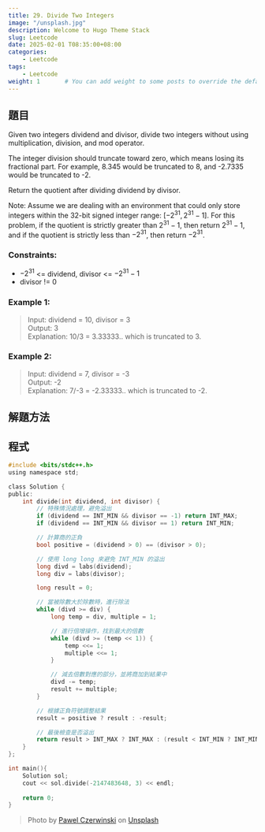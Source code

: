 ```yaml
---
title: 29. Divide Two Integers
image: "/unsplash.jpg"
description: Welcome to Hugo Theme Stack
slug: Leetcode
date: 2025-02-01 T08:35:00+08:00
categories:
    - Leetcode
tags:
    - Leetcode
weight: 1       # You can add weight to some posts to override the default sorting (date descending)
---
```


## 題目
Given two integers dividend and divisor, divide two integers without using multiplication, division, and mod operator.

The integer division should truncate toward zero, which means losing its fractional part. For example, 8.345 would be truncated to 8, and -2.7335 would be truncated to -2.

Return the quotient after dividing dividend by divisor.

Note: Assume we are dealing with an environment that could only store integers within the 32-bit signed integer range: $[−2^{31}, 2^{31} − 1]$. For this problem, if the quotient is strictly greater than $2^{31} - 1$, then return $2^{31} - 1$, and if the quotient is strictly less than $-2^{31}$, then return $-2^{31}$.

### Constraints:
* $-2^{31}$ <= dividend, divisor <= $-2^{31}-1$
* divisor != 0

### Example 1:
>Input: dividend = 10, divisor = 3  
Output: 3  
Explanation: 10/3 = 3.33333.. which is truncated to 3.
### Example 2:
>Input: dividend = 7, divisor = -3  
Output: -2  
Explanation: 7/-3 = -2.33333.. which is truncated to -2.

## 解題方法

## 程式

``` C
#include <bits/stdc++.h>
using namespace std;

class Solution {
public:
    int divide(int dividend, int divisor) {
        // 特殊情況處理，避免溢出
        if (dividend == INT_MIN && divisor == -1) return INT_MAX;
        if (dividend == INT_MIN && divisor == 1) return INT_MIN;

        // 計算商的正負
        bool positive = (dividend > 0) == (divisor > 0);

        // 使用 long long 來避免 INT_MIN 的溢出
        long divd = labs(dividend);
        long div = labs(divisor);

        long result = 0;

        // 當被除數大於除數時，進行除法
        while (divd >= div) {
            long temp = div, multiple = 1;

            // 進行倍增操作，找到最大的倍數
            while (divd >= (temp << 1)) {
                temp <<= 1;
                multiple <<= 1;
            }

            // 減去倍數對應的部分，並將商加到結果中
            divd -= temp;
            result += multiple;
        }

        // 根據正負符號調整結果
        result = positive ? result : -result;

        // 最後檢查是否溢出
        return result > INT_MAX ? INT_MAX : (result < INT_MIN ? INT_MIN : result);
    }
};

int main(){
    Solution sol;
    cout << sol.divide(-2147483648, 3) << endl;
    
    return 0;
}
```
<!-- > 臺師大邱美虹：「我希望用新興科技找到學生在學習科學知識時的難點，改善科學學習時的困境。而其中的一步，就是用辨識微表情的AI系統，找出學生面對非預期的科學現象和多重表徵的解釋所出現的某些特定微表情時所代表的意義，以瞭解學生面對這些情況時的反應與效益，以便設計有意義的學習和教學策略。」  
> [文章報導](<https://humanityisland.nccu.edu.tw/qiumeihong_a/>)


## 參考內容
淺談為表情心理學：https://www.thenewslens.com/article/128732 -->

> Photo by [Pawel Czerwinski](https://unsplash.com/@pawel_czerwinski) on [Unsplash](https://unsplash.com/)
